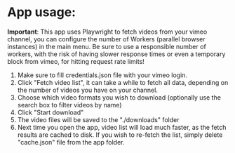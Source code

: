 # App usage:

**Important**: This app uses Playwright to fetch videos from your vimeo channel, you can configure the number of Workers (parallel browser instances) in the main menu. Be sure to use a responsible number of workers, with the risk of having slower response times or even a temporary block from vimeo, for hitting request rate limits!

1. Make sure to fill credentials.json file with your vimeo login.
2. Click "Fetch video list", it can take a while to fetch all data, depending on the number of videos you have on your channel.
3. Choose which video formats you wish to download (optionally use the search box to filter videos by name)
4. Click "Start download"
5. The video files will be saved to the "./downloads" folder
6. Next time you open the app, video list will load much faster, as the fetch results are cached to disk. If you wish to re-fetch the list, simply delete "cache.json" file from the app folder.
